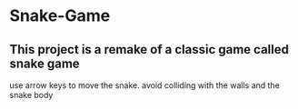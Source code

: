# Snake-Game

## This project is a remake of a classic game called snake game

use arrow keys to move the snake. avoid colliding with the walls and the snake body
